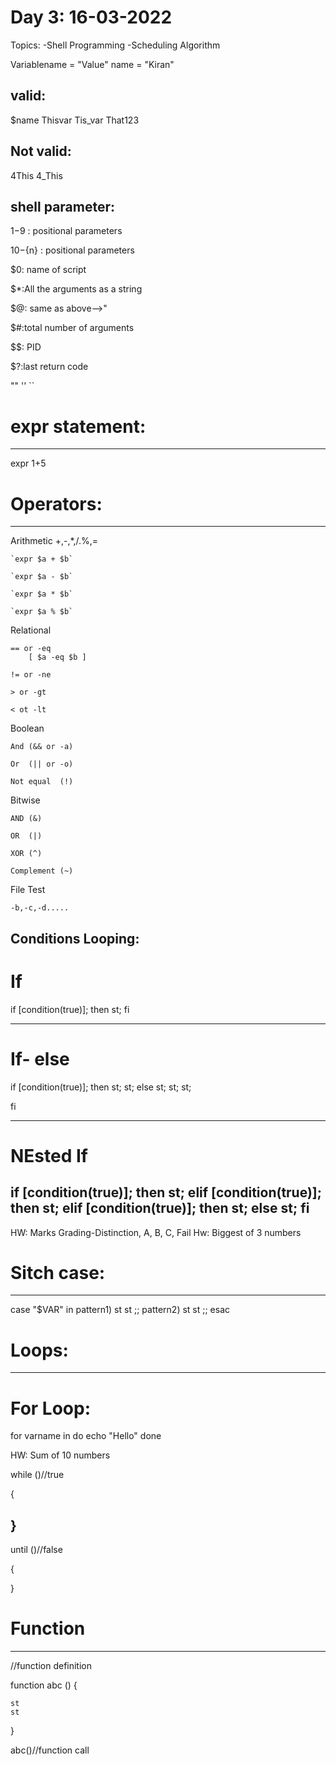
 Day 3: 16-03-2022
======================
Topics:
	-Shell Programming
	-Scheduling Algorithm
	
Variablename = "Value"
name = "Kiran"

valid:
-------
$name
Thisvar
Tis_var
That123

Not valid:
------------
4This
4_This


shell parameter:
-----------------
$1-$9 : positional parameters

${10}-${n} : positional parameters

$0: name of script

$*:All the arguments as a string

$@: same as above-->"

$#:total number of arguments

$$: PID

$?:last return code

""
''
``
# expr statement:
---------------
expr 1+5


# Operators:
----------

Arithmetic
	+,-,*,/.%,=
  
	`expr $a + $b`
  
	`expr $a - $b`
  
	`expr $a * $b`
  
	`expr $a % $b`
	
Relational

	== or -eq
		[ $a -eq $b ]
    
	!= or -ne
  
	> or -gt
  
	< ot -lt
  
Boolean

	And (&& or -a)
  
	Or  (|| or -o)
  
	Not equal  (!)
  
Bitwise

	AND (&)
  
	OR  (|)
  
	XOR (^)
  
	Complement (~)
  
File Test

	-b,-c,-d.....


Conditions Looping: 
-------------------
# If 
if [condition(true)];
then
	st;
fi

--------------------
# If- else

if [condition(true)];
then
	st;
	st;
else
	st;
	st;
	st;
	
fi

--------------------
# NEsted If

if [condition(true)];
then
	st;
elif [condition(true)];
then
	st;
elif [condition(true)];
then
	st;
else
	st;
fi
------------------------

HW: Marks Grading-Distinction, A, B, C, Fail
Hw: Biggest of 3 numbers


# Sitch case:
----------------

case "$VAR" in
pattern1)
	st
	st
	;;
pattern2)
	st
	st
	;;
esac

# Loops:
-------
# For Loop:

for varname in 
do
	echo "Hello"
done

HW: Sum of 10 numbers

while ()//true

{

}
--------

until ()//false

{

}

# Function 
---------------------

//function definition

function abc () {

	st
	st
	
}

abc()//function call
